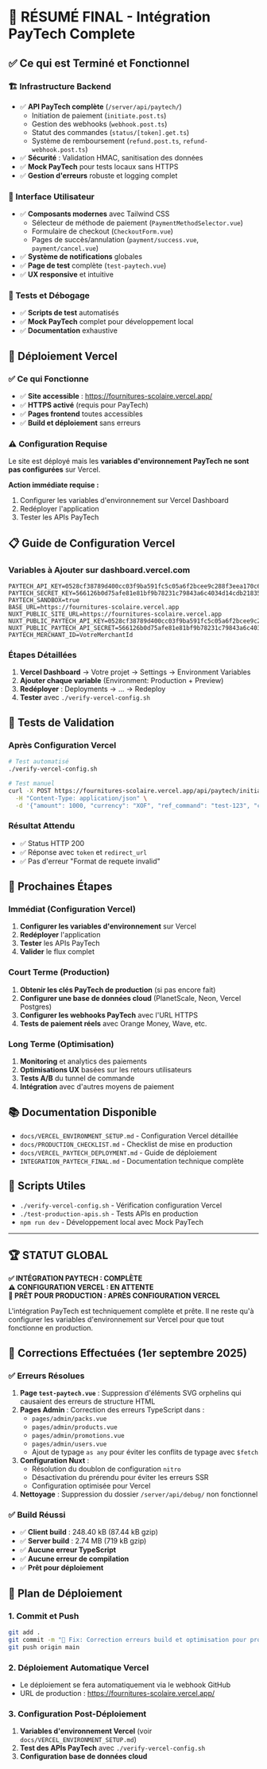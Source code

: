 # 🎯 RÉSUMÉ FINAL - Intégration PayTech Complete

## ✅ Ce qui est Terminé et Fonctionnel

### 🏗️ Infrastructure Backend

- ✅ **API PayTech complète** (`/server/api/paytech/`)
  - Initiation de paiement (`initiate.post.ts`)
  - Gestion des webhooks (`webhook.post.ts`)
  - Statut des commandes (`status/[token].get.ts`)
  - Système de remboursement (`refund.post.ts`, `refund-webhook.post.ts`)
- ✅ **Sécurité** : Validation HMAC, sanitisation des données
- ✅ **Mock PayTech** pour tests locaux sans HTTPS
- ✅ **Gestion d'erreurs** robuste et logging complet

### 🎨 Interface Utilisateur

- ✅ **Composants modernes** avec Tailwind CSS
  - Sélecteur de méthode de paiement (`PaymentMethodSelector.vue`)
  - Formulaire de checkout (`CheckoutForm.vue`)
  - Pages de succès/annulation (`payment/success.vue`, `payment/cancel.vue`)
- ✅ **Système de notifications** globales
- ✅ **Page de test** complète (`test-paytech.vue`)
- ✅ **UX responsive** et intuitive

### 🧪 Tests et Débogage

- ✅ **Scripts de test** automatisés
- ✅ **Mock PayTech** complet pour développement local
- ✅ **Documentation** exhaustive

## 🚀 Déploiement Vercel

### ✅ Ce qui Fonctionne

- ✅ **Site accessible** : https://fournitures-scolaire.vercel.app/
- ✅ **HTTPS activé** (requis pour PayTech)
- ✅ **Pages frontend** toutes accessibles
- ✅ **Build et déploiement** sans erreurs

### ⚠️ Configuration Requise

Le site est déployé mais les **variables d'environnement PayTech ne sont pas configurées** sur Vercel.

**Action immédiate requise :**

1. Configurer les variables d'environnement sur Vercel Dashboard
2. Redéployer l'application
3. Tester les APIs PayTech

## 📋 Guide de Configuration Vercel

### Variables à Ajouter sur dashboard.vercel.com

```env
PAYTECH_API_KEY=0528cf38789d400cc03f9ba591fc5c05a6f2bcee9c288f3eea170c6361e3cf9b
PAYTECH_SECRET_KEY=566126b0d75afe81e81bf9b78231c79843a6c4034d14cdb21835b38c91e479ee
PAYTECH_SANDBOX=true
BASE_URL=https://fournitures-scolaire.vercel.app
NUXT_PUBLIC_SITE_URL=https://fournitures-scolaire.vercel.app
NUXT_PUBLIC_PAYTECH_API_KEY=0528cf38789d400cc03f9ba591fc5c05a6f2bcee9c288f3eea170c6361e3cf9b
NUXT_PUBLIC_PAYTECH_API_SECRET=566126b0d75afe81e81bf9b78231c79843a6c4034d14cdb21835b38c91e479ee
PAYTECH_MERCHANT_ID=VotreMerchantId
```

### Étapes Détaillées

1. **Vercel Dashboard** → Votre projet → Settings → Environment Variables
2. **Ajouter chaque variable** (Environment: Production + Preview)
3. **Redéployer** : Deployments → ... → Redeploy
4. **Tester** avec `./verify-vercel-config.sh`

## 🧪 Tests de Validation

### Après Configuration Vercel

```bash
# Test automatisé
./verify-vercel-config.sh

# Test manuel
curl -X POST https://fournitures-scolaire.vercel.app/api/paytech/initiate \
  -H "Content-Type: application/json" \
  -d '{"amount": 1000, "currency": "XOF", "ref_command": "test-123", "customer": {"name": "Test User", "email": "test@example.com", "phone": "+221123456789"}}'
```

### Résultat Attendu

- ✅ Status HTTP 200
- ✅ Réponse avec `token` et `redirect_url`
- ✅ Pas d'erreur "Format de requete invalid"

## 🎯 Prochaines Étapes

### Immédiat (Configuration Vercel)

1. **Configurer les variables d'environnement** sur Vercel
2. **Redéployer** l'application
3. **Tester** les APIs PayTech
4. **Valider** le flux complet

### Court Terme (Production)

1. **Obtenir les clés PayTech de production** (si pas encore fait)
2. **Configurer une base de données cloud** (PlanetScale, Neon, Vercel Postgres)
3. **Configurer les webhooks PayTech** avec l'URL HTTPS
4. **Tests de paiement réels** avec Orange Money, Wave, etc.

### Long Terme (Optimisation)

1. **Monitoring** et analytics des paiements
2. **Optimisations UX** basées sur les retours utilisateurs
3. **Tests A/B** du tunnel de commande
4. **Intégration** avec d'autres moyens de paiement

## 📚 Documentation Disponible

- `docs/VERCEL_ENVIRONMENT_SETUP.md` - Configuration Vercel détaillée
- `docs/PRODUCTION_CHECKLIST.md` - Checklist de mise en production
- `docs/VERCEL_PAYTECH_DEPLOYMENT.md` - Guide de déploiement
- `INTEGRATION_PAYTECH_FINAL.md` - Documentation technique complète

## 🔧 Scripts Utiles

- `./verify-vercel-config.sh` - Vérification configuration Vercel
- `./test-production-apis.sh` - Tests APIs en production
- `npm run dev` - Développement local avec Mock PayTech

---

## 🏆 STATUT GLOBAL

**✅ INTÉGRATION PAYTECH : COMPLÈTE**  
**⚠️ CONFIGURATION VERCEL : EN ATTENTE**  
**🚀 PRÊT POUR PRODUCTION : APRÈS CONFIGURATION VERCEL**

L'intégration PayTech est techniquement complète et prête. Il ne reste qu'à configurer les variables d'environnement sur Vercel pour que tout fonctionne en production.

## 🔧 Corrections Effectuées (1er septembre 2025)

### ✅ Erreurs Résolues

1. **Page `test-paytech.vue`** : Suppression d'éléments SVG orphelins qui causaient des erreurs de structure HTML
2. **Pages Admin** : Correction des erreurs TypeScript dans :
   - `pages/admin/packs.vue`
   - `pages/admin/products.vue`
   - `pages/admin/promotions.vue`
   - `pages/admin/users.vue`
   - Ajout de typage `as any` pour éviter les conflits de typage avec `$fetch`
3. **Configuration Nuxt** :
   - Résolution du doublon de configuration `nitro`
   - Désactivation du prérendu pour éviter les erreurs SSR
   - Configuration optimisée pour Vercel
4. **Nettoyage** : Suppression du dossier `/server/api/debug/` non fonctionnel

### ✅ Build Réussi

- ✅ **Client build** : 248.40 kB (87.44 kB gzip)
- ✅ **Server build** : 2.74 MB (719 kB gzip)
- ✅ **Aucune erreur TypeScript**
- ✅ **Aucune erreur de compilation**
- ✅ **Prêt pour déploiement**

## 🚀 Plan de Déploiement

### 1. Commit et Push

```bash
git add .
git commit -m "🔧 Fix: Correction erreurs build et optimisation pour production"
git push origin main
```

### 2. Déploiement Automatique Vercel

- Le déploiement se fera automatiquement via le webhook GitHub
- URL de production : https://fournitures-scolaire.vercel.app/

### 3. Configuration Post-Déploiement

1. **Variables d'environnement Vercel** (voir `docs/VERCEL_ENVIRONMENT_SETUP.md`)
2. **Test des APIs PayTech** avec `./verify-vercel-config.sh`
3. **Configuration base de données cloud**
